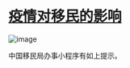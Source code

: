 # [疫情对移民的影响](https://github.com/jdzj/immi/issues/3)

![image](https://user-images.githubusercontent.com/2352309/152253060-e7144dc2-1f49-4ca8-8749-c8ee19ee6bcf.png)

中国移民局办事小程序有如上提示。